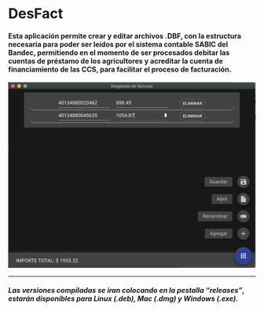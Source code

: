 # DesFact

#### Esta aplicación permite crear y editar archivos .DBF, con la estructura necesaria para poder ser leídos por el sistema contable SABIC del Bandec, permitiendo en el momento de ser procesados debitar las cuentas de préstamo de los agricultores y acreditar la cuenta de financiamiento de las CCS, para facilitar el proceso de facturación.

![Captura de pantalla inicial](imgs/captura_de_pantalla.png?raw=true "Captura de pantalla inicial")

---

##### Las versiones compiladas se iran colocando en la pestalla <b><q>releases</q></b>, estarán disponibles para Linux (.deb), Mac (.dmg) y Windows (.exe).
